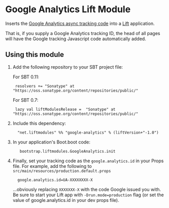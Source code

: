 # Google Analytics Lift Module

Inserts the [Google Analytics async tracking code](http://code.google.com/apis/analytics/docs/tracking/asyncTracking.html) into a [Lift](http://www.liftweb.net) application.

That is, if you supply a Google Analytics tracking ID, the head of all pages will have the Google tracking Javascript code automatically added.


## Using this module

1. Add the following repository to your SBT project file:

    For SBT 0.11:

        resolvers += "Sonatype" at "https://oss.sonatype.org/content/repositories/public/"

    For SBT 0.7:

        lazy val liftModulesRelease =  "Sonatype" at "https://oss.sonatype.org/content/repositories/public/"

2. Include this dependency:

         "net.liftmodules" %% "google-analytics" % (liftVersion+"-1.0")

3. In your application's Boot.boot code:

          bootstrap.liftmodules.GoogleAnalytics.init

4. Finally, set your tracking code as the `google.analytics.id` in your Props file.  For example, add the following to `src/main/resources/production.default.props`

         google.analytics.id=UA-XXXXXXXX-X

    ...obviously replacing `XXXXXXX-X` with the code Google issued you with.  Be sure to start your Lift app with `-Drun.mode=production` flag (or set the value of google.analytics.id in your dev props file).  

